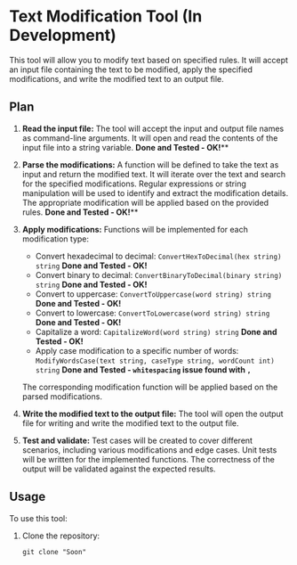 # Text Modification Tool (In Development)

This tool will allow you to modify text based on specified rules. It will accept an input file containing the text to be modified, apply the specified modifications, and write the modified text to an output file.

## Plan

1. **Read the input file:** The tool will accept the input and output file names as command-line arguments. It will open and read the contents of the input file into a string variable. **Done and Tested - OK!****

2. **Parse the modifications:** A function will be defined to take the text as input and return the modified text. It will iterate over the text and search for the specified modifications. Regular expressions or string manipulation will be used to identify and extract the modification details. The appropriate modification will be applied based on the provided rules. **Done and Tested - OK!****

3. **Apply modifications:** Functions will be implemented for each modification type:
   - Convert hexadecimal to decimal: `ConvertHexToDecimal(hex string) string` **Done and Tested - OK!**
   - Convert binary to decimal: `ConvertBinaryToDecimal(binary string) string` **Done and Tested - OK!**
   - Convert to uppercase: `ConvertToUppercase(word string) string` **Done and Tested - OK!**
   - Convert to lowercase: `ConvertToLowercase(word string) string` **Done and Tested - OK!**
   - Capitalize a word: `CapitalizeWord(word string) string` **Done and Tested - OK!**
   - Apply case modification to a specific number of words: `ModifyWordsCase(text string, caseType string, wordCount int) string` **Done and Tested - `whitespacing` issue found with `,`**

   The corresponding modification function will be applied based on the parsed modifications.

4. **Write the modified text to the output file:** The tool will open the output file for writing and write the modified text to the output file.

5. **Test and validate:** Test cases will be created to cover different scenarios, including various modifications and edge cases. Unit tests will be written for the implemented functions. The correctness of the output will be validated against the expected results.

## Usage

To use this tool:

1. Clone the repository:

   ```shell
   git clone "Soon"
